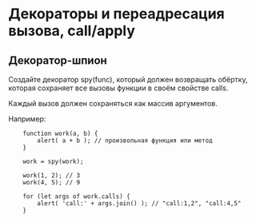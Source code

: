 # Декораторы и переадресация вызова, call/apply


## Декоратор-шпион

Создайте декоратор spy(func), который должен возвращать обёртку, которая сохраняет все вызовы функции в своём свойстве calls.

Каждый вызов должен сохраняться как массив аргументов.

Например:

        function work(a, b) {
            alert( a + b ); // произвольная функция или метод
        }

        work = spy(work);

        work(1, 2); // 3
        work(4, 5); // 9

        for (let args of work.calls) {
            alert( 'call:' + args.join() ); // "call:1,2", "call:4,5"
        }
